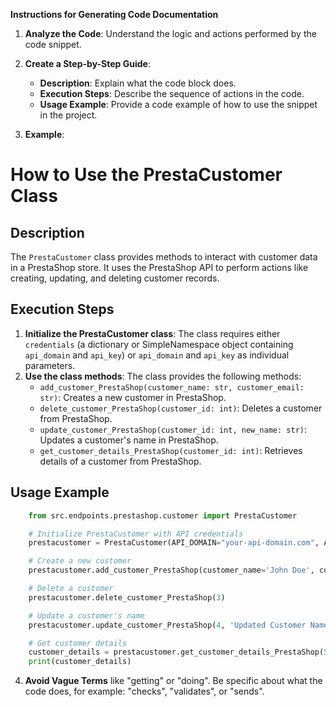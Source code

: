 **Instructions for Generating Code Documentation**

1. **Analyze the Code**: Understand the logic and actions performed by the code snippet.

2. **Create a Step-by-Step Guide**:
    - **Description**: Explain what the code block does.
    - **Execution Steps**: Describe the sequence of actions in the code.
    - **Usage Example**: Provide a code example of how to use the snippet in the project.

3. **Example**:

How to Use the PrestaCustomer Class
=========================================================================================

Description
-------------------------
The `PrestaCustomer` class provides methods to interact with customer data in a PrestaShop store. It uses the PrestaShop API to perform actions like creating, updating, and deleting customer records.

Execution Steps
-------------------------
1. **Initialize the PrestaCustomer class**: The class requires either `credentials` (a dictionary or SimpleNamespace object containing `api_domain` and `api_key`) or `api_domain` and `api_key` as individual parameters.
2. **Use the class methods**: The class provides the following methods:
    - `add_customer_PrestaShop(customer_name: str, customer_email: str)`: Creates a new customer in PrestaShop.
    - `delete_customer_PrestaShop(customer_id: int)`: Deletes a customer from PrestaShop.
    - `update_customer_PrestaShop(customer_id: int, new_name: str)`: Updates a customer's name in PrestaShop.
    - `get_customer_details_PrestaShop(customer_id: int)`: Retrieves details of a customer from PrestaShop.

Usage Example
-------------------------

```python
    from src.endpoints.prestashop.customer import PrestaCustomer

    # Initialize PrestaCustomer with API credentials
    prestacustomer = PrestaCustomer(API_DOMAIN="your-api-domain.com", API_KEY="your-api-key")

    # Create a new customer
    prestacustomer.add_customer_PrestaShop(customer_name='John Doe', customer_email='johndoe@example.com')

    # Delete a customer
    prestacustomer.delete_customer_PrestaShop(3)

    # Update a customer's name
    prestacustomer.update_customer_PrestaShop(4, 'Updated Customer Name')

    # Get customer details
    customer_details = prestacustomer.get_customer_details_PrestaShop(5)
    print(customer_details)
```

4. **Avoid Vague Terms** like "getting" or "doing". Be specific about what the code does, for example: "checks", "validates", or "sends".
